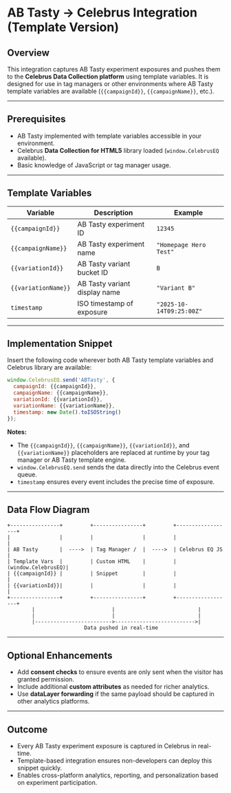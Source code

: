 # AB Tasty → Celebrus Integration (Template Version)

## Overview

This integration captures AB Tasty experiment exposures and pushes them to the **Celebrus Data Collection platform** using template variables. It is designed for use in tag managers or other environments where AB Tasty template variables are available (`{{campaignId}}`, `{{campaignName}}`, etc.).

---

## Prerequisites

- AB Tasty implemented with template variables accessible in your environment.  
- Celebrus **Data Collection for HTML5** library loaded (`window.CelebrusEQ` available).  
- Basic knowledge of JavaScript or tag manager usage.

---

## Template Variables

| Variable          | Description                           | Example                          |
|------------------|---------------------------------------|----------------------------------|
| `{{campaignId}}`    | AB Tasty experiment ID                | `12345`                          |
| `{{campaignName}}`  | AB Tasty experiment name              | `"Homepage Hero Test"`           |
| `{{variationId}}`   | AB Tasty variant bucket ID            | `B`                              |
| `{{variationName}}` | AB Tasty variant display name         | `"Variant B"`                    |
| `timestamp`      | ISO timestamp of exposure              | `"2025-10-14T09:25:00Z"`        |

---

## Implementation Snippet

Insert the following code wherever both AB Tasty template variables and Celebrus library are available:

```javascript
window.CelebrusEQ.send('ABTasty', {
  campaignId: {{campaignId}},
  campaignName: {{campaignName}},
  variationId: {{variationId}},
  variationName: {{variationName}},
  timestamp: new Date().toISOString()
});
```

**Notes:**

- The `{{campaignId}}`, `{{campaignName}}`, `{{variationId}}`, and `{{variationName}}` placeholders are replaced at runtime by your tag manager or AB Tasty template engine.  
- `window.CelebrusEQ.send` sends the data directly into the Celebrus event queue.  
- `timestamp` ensures every event includes the precise time of exposure.

---

## Data Flow Diagram

```text
+----------------+         +----------------+         +------------------+
|                |         |                |         |                  |
| AB Tasty       |  ---->  | Tag Manager /  |  ---->  | Celebrus EQ JS   |
| Template Vars  |         | Custom HTML    |         | (window.CelebrusEQ)|
| {{campaignId}} |         | Snippet        |         |                  |
| {{variationId}}|         |                |         |                  |
+----------------+         +----------------+         +------------------+
        |                         |                           |
        |                         |                           |
        |------------------------->-------------------------->|
                         Data pushed in real-time
```

---

## Optional Enhancements

- Add **consent checks** to ensure events are only sent when the visitor has granted permission.  
- Include additional **custom attributes** as needed for richer analytics.  
- Use **dataLayer forwarding** if the same payload should be captured in other analytics platforms.

---

## Outcome

- Every AB Tasty experiment exposure is captured in Celebrus in real-time.  
- Template-based integration ensures non-developers can deploy this snippet quickly.  
- Enables cross-platform analytics, reporting, and personalization based on experiment participation.
